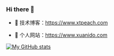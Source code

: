 ### Hi there 👋

<!--
**xtpeach/xtpeach** is a ✨ _special_ ✨ repository because its `README.md` (this file) appears on your GitHub profile.

Here are some ideas to get you started:

- 🔭 I’m currently working on ...
- 🌱 I’m currently learning ...
- 👯 I’m looking to collaborate on ...
- 🤔 I’m looking for help with ...
- 💬 Ask me about ...
- 📫 How to reach me: ...
- 😄 Pronouns: ...
- ⚡ Fun fact: ...
-->

- :orange_book: 技术博客：https://www.xtpeach.com
 
- :hammer:  个人网站：https://www.xuanido.com

[![My GitHub stats](https://github-readme-stats.vercel.app/api?username=xtpeach&show_icons=true&count_private=false&theme=cobalt)](https://github.com/anuraghazra/github-readme-stats)
